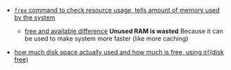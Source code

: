 - [`free` command to check resource usage, tells amount of memory used by the system](https://youtu.be/kyt1xAlXITE?si=TAwsVqcQJX1c31Vz&t=37)    
    - [free and available difference](https://youtu.be/kyt1xAlXITE?si=DMqPuO4my_aX0iaB&t=127)
        **Unused RAM is wasted** Because it can be used to make system more faster (like more caching)

- [how much disk space actually used and how much is free, using `df`(disk free)](https://youtu.be/kyt1xAlXITE?si=5LVnw8UxDlBjXuJm&t=297)